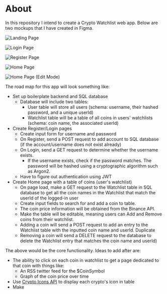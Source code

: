 # About

In this repository I intend to create a Crypto Watchlist web app. Below are two mockups that I have created in Figma.

![Landing Page](https://user-images.githubusercontent.com/52224377/110894620-ca561100-82bd-11eb-93b0-fd9280d44ed0.png)

![Login Page](https://user-images.githubusercontent.com/52224377/110894623-cde99800-82bd-11eb-8b3a-b02c25cd0d12.png)

![Register Page](https://user-images.githubusercontent.com/52224377/110894626-cfb35b80-82bd-11eb-9b5d-f1ebc38d6def.png)

![Home Page](https://user-images.githubusercontent.com/52224377/110894627-d0e48880-82bd-11eb-89dc-50163993afb5.png)

![Home Page (Edit Mode)](https://user-images.githubusercontent.com/52224377/110894630-d17d1f00-82bd-11eb-9461-dd31596bb012.png)

The road map for this app will look something like:

- Set up boilerplate backend and SQL database
     - Database will include two tables:
          - User table will store all users (schema: username, their hashed password, and a unique userId)
          - Watchlist table will be a table of all coins in users' watchlists (schema: coin name, the associated userId)
- Create Register/Login pages
     - Create input form for username and password
     - On Register, send a POST request to add account to SQL database (if the account/username does not exist already)
     - On Login, send a GET request to determine whether the username exists.
          - If the username exists, check if the password matches. The password will be hashed using a cryptographic algorithm such as Argon2.
     - Have to figure out authentication using JWT
- Create Home page with a table of coins (user's watchlist)
     - On page load, make a GET request to the Watchlist table in SQL database to get all the coin names in the Watchlist that match the userId of the logged-in user
     - Create input fields to search for and add a coin to table.
     - The coin price information will be obtained from the Binance API.
     - Make the table will be editable, meaning users can Add and Remove coins from their watchlist.
     - Adding a coin will send a POST request to add an entry to the Watchlist table with the inputted coin name and userId. Duplicate
     - Removing a coin will send a DELETE request to the database to delete the Watchlist entry that matches the coin name and userId)

The above would be the core functionality. Ideas to add after are:

- The ability to click on each coin in watchlist to get a page dedicated to that coin with things like:
     - An RSS twitter feed for the $CoinSymbol
     - Graph of the coin price over time
- Use [Crypto Icons API](https://cryptoicons.org/) to display each crypto's icon in table
- Make
